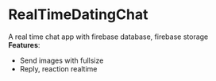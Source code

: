 # RealTimeDatingChat
A real time chat app with firebase database, firebase storage<br>
**Features**:
   * Send images with fullsize
   * Reply, reaction realtime
 
